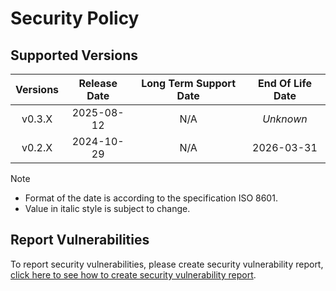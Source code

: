 # Security Policy

## Supported Versions

| **Versions** | **Release Date** | **Long Term Support Date** | **End Of Life Date** |
|:-:|:-:|:-:|:-:|
| v0.3.X | 2025-08-12 | N/A | *Unknown* |
| v0.2.X | 2024-10-29 | N/A | 2026-03-31 |

> [!NOTE]
> - Format of the date is according to the specification ISO 8601.
> - Value in italic style is subject to change.

## Report Vulnerabilities

To report security vulnerabilities, please create security vulnerability report, [click here to see how to create security vulnerability report](https://github.com/hugoalh/hugoalh/blob/main/guides/universal-contributing.md#create-security-vulnerability-report).

